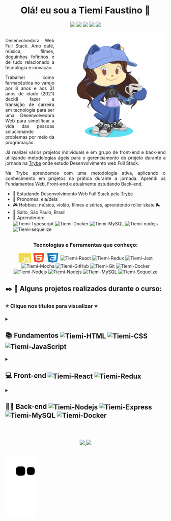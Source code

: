 <div align="center"><h1> Olá! eu sou a Tiemi Faustino 👋</h1></div>

<div align="center">
  <a href="https://www.linkedin.com/in/tiemifaustino/" target="_blank"><img src="https://img.shields.io/badge/-LinkedIn-%230077B5?style=for-the-badge&logo=linkedin&logoColor=white" target="_blank"></a> 
  <a href="mailto:hayashipharma@gmail.com" target="_blank"><img src="https://img.shields.io/badge/Gmail-D14836?style=for-the-badge&logo=gmail&logoColor=white"></a>
  <a href="https://api.whatsapp.com/send?phone=5511911871216" target="_blank"><img src="https://img.shields.io/badge/WhatsApp-25D366?style=for-the-badge&logo=whatsapp&logoColor=white"></a>
  <a href="https://t.me/tiemifaustino" target="_blank"><img src="https://img.shields.io/badge/Telegram-2CA5E0?style=for-the-badge&logo=telegram&logoColor=white"></a>
  <a href="https://www.instagram.com/tiemifaustino/" target="_blank"><img src="https://img.shields.io/badge/-Instagram-%23E4405F?style=for-the-badge&logo=instagram&logoColor=white" target="_blank"></a>
</div>
<br>

<img align="right" src="/octocat-tiemi.png" alt="Octocat Tiemi Faustino" width="350px">

<div align="justify">

Desenvolvedora Web Full Stack. Amo café, música, filmes, doguinhos fofinhos e de tudo relacionado a tecnologia e inovação.

<p>Trabalhei como farmacêutica no varejo por 8 anos e aos 31 anos de idade (2021) decidi fazer a transição de carreira em tecnologia para ser uma Desenvolvedora Web para simplificar a vida das pessoas solucionando problemas por meio da programação.</p>

Já realizei vários projetos individuais e em grupo de front-end e back-end utilizando metodologias ágeis para o gerenciamento do projeto durante a jornada na <a href="https://www.betrybe.com/">Trybe</a> onde estudo Desenvolvimento web Full Stack.

Na Trybe aprendemos com uma metodologia ativa, aplicando o conhecimento em projetos na prática durante a jornada. Aprendi os Fundamentos Web, Front-end e atualmente estudando Back-end.

</div>

- 🌱 Estudando Desenvolvimento Web Full Stack pela [Trybe](https://www.betrybe.com/)
- 👩 Pronomes: ela/dela
- 🎮 Hobbies: música, violão, filmes e séries, aprendendo roller skate 🛼
- 📍 Salto, São Paulo, Brasil
- 📖 Aprendendo: <br>
   <img align="center" alt="Tiemi-Typescript" height="40" width="40" src="https://cdn.jsdelivr.net/gh/devicons/devicon/icons/typescript/typescript-original.svg" />
   <img align="center" alt="Tiemi-Docker" height="60" width="70" src="https://cdn.jsdelivr.net/gh/devicons/devicon/icons/docker/docker-plain.svg" />
   <img align="center" alt="Tiemi-MySQL" height="70" width="70" src="https://cdn.jsdelivr.net/gh/devicons/devicon/icons/mysql/mysql-original-wordmark.svg" />
   <img align="center" alt="Tiemi-nodejs" height="90" width="90" src="https://cdn.jsdelivr.net/gh/devicons/devicon/icons/nodejs/nodejs-original-wordmark.svg" />
   <img align="center" alt="Tiemi-sequelize" height="90" width="90" src="https://cdn.jsdelivr.net/gh/devicons/devicon/icons/sequelize/sequelize-original-wordmark.svg" />      
##

<div align="center"><h3> Tecnologias e Ferramentas que conheço: </h3></div>
<div align="center">
  <img align="center" alt="Tiemi-Js" height="30" width="40" src="https://raw.githubusercontent.com/devicons/devicon/master/icons/javascript/javascript-plain.svg" />
  <img align="center" alt="Tiemi-HTML" height="30" width="40" src="https://raw.githubusercontent.com/devicons/devicon/master/icons/html5/html5-original.svg" />
  <img align="center" alt="Tiemi-CSS" height="30" width="40" src="https://raw.githubusercontent.com/devicons/devicon/master/icons/css3/css3-original.svg" />
  <img align="center" alt="Tiemi-React" height="30" width="40" src="https://cdn.jsdelivr.net/gh/devicons/devicon/icons/react/react-original.svg" />
  <img align="center" alt="Tiemi-Redux" height="30" width="40" src="https://cdn.jsdelivr.net/gh/devicons/devicon/icons/redux/redux-original.svg" />
  <img align="center" alt="Tiemi-Jest" height="30" width="40" src="https://cdn.jsdelivr.net/gh/devicons/devicon/icons/jest/jest-plain.svg" />      
  <img align="center" alt="Tiemi-Mocha" height="30" width="40" src="https://cdn.jsdelivr.net/gh/devicons/devicon/icons/mocha/mocha-plain.svg" />
  <img align="center" alt="Tiemi-GitHub" height="30" width="40" src="https://cdn.jsdelivr.net/gh/devicons/devicon/icons/github/github-original.svg" />
  <img align="center" alt="Tiemi-Git" height="30" width="40" src="https://cdn.jsdelivr.net/gh/devicons/devicon/icons/git/git-original.svg"  />
  <img align="center" alt="Tiemi-Docker" height="40" width="40" src="https://cdn.jsdelivr.net/gh/devicons/devicon/icons/docker/docker-original.svg" />
  <img align="center" alt="Tiemi-Nodejs" height="30" width="40" src="https://cdn.jsdelivr.net/gh/devicons/devicon/icons/nodejs/nodejs-original.svg" />     
  <img align="center" alt="Tiemi-Nodejs" height="30" width="40" src="https://cdn.jsdelivr.net/gh/devicons/devicon/icons/express/express-original.svg" />       
  <img align="center" alt="Tiemi-MySQL" height="30" width="40" src="https://cdn.jsdelivr.net/gh/devicons/devicon/icons/mysql/mysql-original.svg" />       
  <img align="center" alt="Tiemi-Sequelize" height="30" width="40" src="https://cdn.jsdelivr.net/gh/devicons/devicon/icons/sequelize/sequelize-original.svg" />          
</div>
                     
##

<strong><h2> ✒️ 📖 Alguns projetos realizados durante o curso: </h2></strong>
<h3>⭐ Clique nos títulos para visualizar ⭐</h3>

<details>
<summary><strong><h2>
   📚 Fundamentos
   <img  align="center" alt="Tiemi-HTML" height="30" width="40" src="https://cdn.jsdelivr.net/gh/devicons/devicon/icons/html5/html5-original.svg" />   
   <img align="center" alt="Tiemi-CSS" height="30" width="40" src="https://cdn.jsdelivr.net/gh/devicons/devicon/icons/css3/css3-original.svg" />
   <img align="center" alt="Tiemi-JavaScript" height="30" width="40" src="https://cdn.jsdelivr.net/gh/devicons/devicon/icons/javascript/javascript-original.svg" />       
</h2></strong></summary>

1. [Lessons Learned](https://tiemifaustino.github.io/lessons-learned/) - Primeiro projeto realizado utilizando HTML5 e CSS3
   * [Repositório Lessons Learned](https://github.com/tiemifaustino/lessons-learned)
   
2. [Portfólio](https://tiemifaustino.github.io/#eu) - Construção de portfólio utilizando HTML5 e CSS3
   * [Repositório Portfólio](https://github.com/tiemifaustino/tiemifaustino.github.io)
   
3. [Pixels Art](https://github.com/tiemifaustino/project-pixels-art) - Paleta de cores para criação de desenhos em pixels
   * [Repositório Pixels Art](https://github.com/tiemifaustino/project-pixels-art)
   
4. [To do list](https://tiemifaustino.github.io/project-todo-list/) - Lista de Tarefas
   * [Repositório To do list](https://github.com/tiemifaustino/project-todo-list)
   
5. [Color Guess](https://tiemifaustino.github.io/color-guess-project-bonus/) - Jogo de adivinhação de cores
   * [Repositório Color Guess](https://github.com/tiemifaustino/color-guess-project-bonus)
</details>

<details>
<summary><strong><h2>
   💻 Front-end
   <img align="center" alt="Tiemi-React" height="30" width="40" src="https://cdn.jsdelivr.net/gh/devicons/devicon/icons/react/react-original.svg" />
   <img align="center" alt="Tiemi-Redux" height="30" width="40" src="https://cdn.jsdelivr.net/gh/devicons/devicon/icons/redux/redux-original.svg" />
          
</h2></strong></summary>

6. [Solar System](https://tiemifaustino.github.io/solar-system-react-project/) - Primeiro projeto utilizando [React](https://pt-br.reactjs.org/) <img align="center" alt="Tiemi-React" height="30" width="40" src="https://cdn.jsdelivr.net/gh/devicons/devicon/icons/react/react-original.svg" />
   * [Repositório Solar System](https://github.com/tiemifaustino/solar-system-react-project)

7. [Trivia Game](https://trivia-group24.vercel.app/) - Projeto em equipe baseado em um jogo de perguntas (Trivia) no módulo de Front-end  <img align="center" alt="Tiemi-React" height="30" width="40" src="https://cdn.jsdelivr.net/gh/devicons/devicon/icons/react/react-original.svg" />
   * [Repositório Trivia Game](https://github.com/tiemifaustino/trivia-group24)

8. [Trybe Wallet](https://trybe-wallet-two.vercel.app/) - Carteira de controle de gastos com conversor de moedas  <img align="center" alt="Tiemi-React" height="30" width="40" src="https://cdn.jsdelivr.net/gh/devicons/devicon/icons/react/react-original.svg" />
   * [Repositório Trybe Wallet](https://github.com/tiemifaustino/trybe-wallet)

9. [Easy Cooking App](http://easycooking-app.vercel.app/) - Projeto em equipe em que desenvolvemos um aplicativo mobile com React JS para ver, buscar, filtrar, favoritar e acompanhar o progresso de preparação de receitas e drinks - Conclusão do módulo de Front-end <img align="center" alt="Tiemi-React" height="30" width="40" src="https://cdn.jsdelivr.net/gh/devicons/devicon/icons/react/react-original.svg" />
   * [Repositório Easy Cooking App](https://github.com/tiemifaustino/easycooking-app)
</details>

<details>
<summary><strong><h2>
   👩‍🍳 Back-end
   <img align="center" alt="Tiemi-Nodejs" height="30" width="40" src="https://cdn.jsdelivr.net/gh/devicons/devicon/icons/nodejs/nodejs-original.svg" />
   <img align="center" alt="Tiemi-Express" height="40" width="40" src="https://cdn.jsdelivr.net/gh/devicons/devicon/icons/express/express-original-wordmark.svg" />
   <img align="center" alt="Tiemi-MySQL" height="30" width="40" src="https://cdn.jsdelivr.net/gh/devicons/devicon/icons/mysql/mysql-original.svg" />
   <img align="center" alt="Tiemi-Docker" height="30" width="40" src="https://cdn.jsdelivr.net/gh/devicons/devicon/icons/docker/docker-plain.svg" />
</h2></strong></summary>

10. [Docker Todo List](https://github.com/tiemifaustino/docker-todolist-project) - Primeiro projeto do módulo de Back-end utilizando Dockerfile e Docker-Compose <img align="center" alt="Tiemi-Docker" height="30" width="40" src="https://cdn.jsdelivr.net/gh/devicons/devicon/icons/docker/docker-plain.svg" />

11. [MySQL All for one](https://github.com/tiemifaustino/mysql-all-for-one) - Projeto com o objetivo de praticar os conceitos de SQL criando queries para consulta e manipulação de tabelas <img align="center" alt="Tiemi-MySQL" height="30" width="40" src="https://cdn.jsdelivr.net/gh/devicons/devicon/icons/mysql/mysql-original.svg" />

12. [MySQL One for All](https://github.com/tiemifaustino/mysql-one-for-all) - Projeto para normalizar tabelas na terceira forma normal, criá-las e populá-las e executar queries para consulta e manipulação destas <img align="center" alt="Tiemi-MySQL" height="30" width="40" src="https://cdn.jsdelivr.net/gh/devicons/devicon/icons/mysql/mysql-original.svg" />

13. [Talker Manager](https://github.com/tiemifaustino/talker-manager) - Projeto utilizando Node e Express para a criação de uma API de um CRUD  (Create, Read, Update e Delete) de palestrantes em que é possível cadastrar, visualizar, pesquisar, editar e excluir informações <img align="center" alt="Tiemi-Nodejs" height="30" width="40" src="https://cdn.jsdelivr.net/gh/devicons/devicon/icons/nodejs/nodejs-original.svg" /> <img align="center" alt="Tiemi-Express" height="40" width="40" src="https://cdn.jsdelivr.net/gh/devicons/devicon/icons/express/express-original-wordmark.svg" />

14. [Store Manager](https://github.com/tiemifaustino/store-manager) - Projeto utilizando Node, Express e MySQL para a criação de uma API de um CRUD de produtos e vendas realizado durante o módulo de Back-End do curso de Desenvolvimento Web pela Trybe. <img align="center" alt="Tiemi-Nodejs" height="30" width="40" src="https://cdn.jsdelivr.net/gh/devicons/devicon/icons/nodejs/nodejs-original.svg" /> <img align="center" alt="Tiemi-Express" height="40" width="40" src="https://cdn.jsdelivr.net/gh/devicons/devicon/icons/express/express-original-wordmark.svg" /> <img align="center" alt="Tiemi-MySQL" height="30" width="40" src="https://cdn.jsdelivr.net/gh/devicons/devicon/icons/mysql/mysql-original.svg" />

15. [Blogs API](https://github.com/tiemifaustino/blogs-api) - Projeto utilizando Node, Express e Sequelize para a criação de uma API de um CRUD para produção de conteúdo para um blog. Realizado durante o módulo de Back-End do curso de Desenvolvimento Web pela Trybe.  <img align="center" alt="Tiemi-Nodejs" height="30" width="40" src="https://cdn.jsdelivr.net/gh/devicons/devicon/icons/nodejs/nodejs-original.svg" /> <img align="center" alt="Tiemi-Express" height="40" width="40" src="https://cdn.jsdelivr.net/gh/devicons/devicon/icons/express/express-original-wordmark.svg" /> <img align="center" alt="Tiemi-sequelize" height="60" width="60" src="https://cdn.jsdelivr.net/gh/devicons/devicon/icons/sequelize/sequelize-original-wordmark.svg" />  
</details>

##

<br>
<div align="center">
  <a href="https://github.com/tiemifaustino">
  <img height="160em" src="https://github-readme-stats.vercel.app/api?username=tiemifaustino&show_icons=true&theme=algolia&include_all_commits=true&count_private=true"/>
  <img height="160em" src="https://github-readme-stats.vercel.app/api/top-langs/?username=tiemifaustino&layout=compact&langs_count=7&theme=algolia"/>
</div><br>

![Snake animation](https://github.com/tiemifaustino/tiemifaustino/blob/output/github-contribution-grid-snake.svg)
